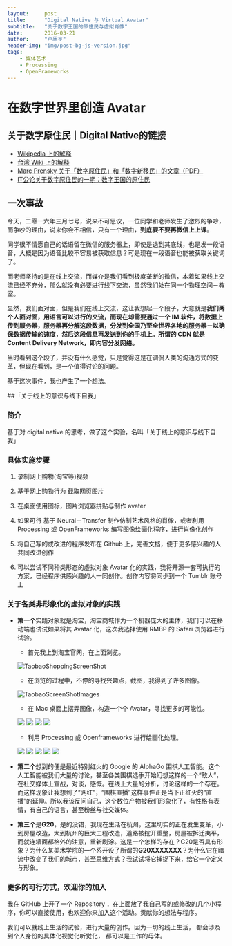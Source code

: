 ```yaml
---
layout:     post
title:      "Digital Native 与 Virtual Avatar"
subtitle:   "关于数字王国的原住民与虚拟肖像"
date:       2016-03-21
author:     "卢周亨"
header-img: "img/post-bg-js-version.jpg"
tags:
    - 媒体艺术
    - Processing 
    - OpenFrameworks
---
```



# 在数字世界里创造 Avatar

## 关于数字原住民｜Digital Native的链接
* [Wikipedia 上的解释](https://en.wikipedia.org/wiki/Digital_native)
* [台湾 Wiki 上的解释](http://www.twwiki.com/wiki/%E6%95%B8%E5%AD%97%E5%8E%9F%E4%BD%8F%E6%B0%91)
* [Marc Prensky 关于「数字原住民」和「数字新移民」的文章（PDF）](http://www.marcprensky.com/writing/Prensky%20-%20Digital%20Natives,%20Digital%20Immigrants%20-%20Part1.pdf)
* [IT公论关于数字原住民的一期：数字王国的原住民](https://ipn.li/itgonglun/78/)


## 一次事故

今天，二零一六年三月七号，说来不可思议，一位同学和老师发生了激烈的争吵，而争吵的理由，说来你会不相信，只有一个理由，**到底要不要再微信上上课**。

同学很不情愿自己的话语留在微信的服务器上，即使是退到其底线，也是发一段语音，大概是因为语音比较不容易被获取信息？可是现在一段语音也能被获取关键词了。

而老师坚持的是在线上交流，而媒介是我们看到极度垄断的微信，本着如果线上交流已经不充分，那么就没有必要进行线下交流，虽然我们处在同一个物理空间－教室。

显然，我们面对面，但是我们在线上交流，这让我想起一个段子，大意就是**我们两个人面对面，用语言可以进行的交流，而现在却需要通过一个 IM 软件，将数据上传到服务器，服务器再分解这段数据，分发到全国乃至全世界各地的服务器－以确保数据传输的速度，然后这段信息再发送到你的手机上。所谓的 CDN 就是 Content Delivery Network，即内容分发网络。**

当时看到这个段子，并没有什么感觉，只是觉得这是在调侃人类的沟通方式的变革，但现在看到，是一个值得讨论的问题。

基于这次事件，我也产生了一个想法。

##「关于线上的意识与线下自我」

### 简介

基于对 digital native 的思考，做了这个实验，名叫「关于线上的意识与线下自我」

### 具体实施步骤

1. 录制网上购物(淘宝等)视频

2. 基于网上购物行为 截取网页图片 

3. 在桌面使用图标，图片浏览器拼贴与制作 avater 

4. 如果可行 基于 Neural－Transfer 制作仿制艺术风格的肖像，或者利用 Processing 或 OpenFrameworks 编写图像绘画化程序，进行肖像化创作

5. 将自己写的或改进的程序发布在 Github 上，完善文档，便于更多感兴趣的人共同改进创作

6. 可以尝试不同种类形态的虚拟对象 Avatar 化的实践，我将开源一套可执行的方案，已经程序供感兴趣的人一同创作。创作内容将同步到一个 Tumblr 账号上

### 关于各类非形象化的虚拟对象的实践
* **第一个**实践对象就是淘宝，淘宝商城作为一个机器庞大的主体，我们可以在移动端也试试如果将其 Avatar 化，这次我选择使用 RMBP 的 Safari 浏览器进行试验。
	
	* 首先我上到淘宝官网，在上面浏览。

	![TaobaoShoppingScreenShot](http://7xrims.com1.z0.glb.clouddn.com/TaobaoShopingScreenShot.gif)
	
	* 在浏览的过程中，不停的寻找兴趣点，截图，我得到了许多图像。

	![TaobaoScreenShotImages](http://7xrims.com1.z0.glb.clouddn.com/TaoBaoScreenShotImages.gif)
	
	* 在 Mac 桌面上摆弄图像，构造一个个 Avatar，寻找更多的可能性。

	![](http://7xrims.com1.z0.glb.clouddn.com/TaobaoAvatar_006.jpg)
	![](http://7xrims.com1.z0.glb.clouddn.com/TaobaoAvatar_002.jpg)
	![](http://7xrims.com1.z0.glb.clouddn.com/TaobaoAvatar_001.jpg)
	![](http://7xrims.com1.z0.glb.clouddn.com/TaobaoAvatar_008.jpg)
	
	* 利用 Processing 或 Openframeworks 进行绘画化处理。

	![](http://7xrims.com1.z0.glb.clouddn.com/TaobaoAvatar_007.jpg)
	![](http://7xrims.com1.z0.glb.clouddn.com/TaobaoAvatar_009.jpg)
	![](http://7xrims.com1.z0.glb.clouddn.com/TaobaoAvatar_004.jpg)
	![](http://7xrims.com1.z0.glb.clouddn.com/TaobaoAvatar_010.jpg)
	![](http://7xrims.com1.z0.glb.clouddn.com/TaobaoAvatar_011.jpg)

* **第二个**想到的便是最近特别红火的 Google 的 AlphaGo 围棋人工智能。这个人工智能被我们大量的讨论，甚至各类围棋选手开始幻想这样的一个“敌人”，在社交媒体上宣战，对谈，感慨。在线上大量的分析，讨论这样的一个存在。而这样现象让我想到了“网红”，“围棋直播”这样事件正是当下正红火的“直播”的延伸。所以我该反问自己，这个数位产物被我们形象化了，有性格有表情，有自己的语言，甚至粉丝与社交媒体。

* **第三个**是**G20**，是的没错，我现在生活在杭州，这里切实的正在发生变革，小到房屋改造，大到杭州的巨大工程改造，道路被挖开重整，房屋被拆迁夷平，而就连墙面都格外的注意，重新刷涂。这是一个怎样的存在？G20是否具有形象？为什么某美术学院的一个系开设了所谓的**G20XXXXXXX**？为什么它在暗流中改变了我们的城市，甚至思维方式？我试试将它捕捉下来，给它一个定义与形象。


### 更多的可行方式，欢迎你的加入

我在 GitHub 上开了一个 Repository ，在上面放了我自己写的或修改的几个小程序，你可以直接使用，也欢迎你来加入这个活动。贡献你的想法与程序。

我们可以就线上生活的试验，进行大量的创作。因为一切的线上生活， 都会涉及到个人身份的具体化视觉化听觉化， 都可以是工作的母体。
